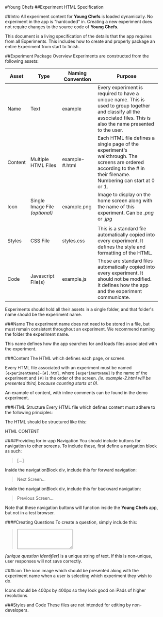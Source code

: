 #Young Chefs
##Experiment HTML Specification

##Intro
All experiment content for **Young Chefs** is loaded dynamically. No experiment in the app is "hardcoded" in. Creating a new experiment does not require changes to the source code of **Young Chefs**.

This document is a living specification of the details that the app requires from all Experiments. This includes how to create and properly package an entire Experiment from start to finish.

##Experiment Package Overview
Experiments are constructed from the following assets:

| Asset | Type | Naming Convention | Purpose |
|---------|-------|----------------|---------------------------------------------|
| Name | Text | example | Every experiment is required to have a unique name. This is used to group together and classify all the associated files. This is also the name presented to the user. |
| Content | Multiple HTML Files | example-#.html | Each HTML file defines a single page of the experiment's walkthrough. The screens are ordered according to the # in their filename. Numbering can start at 0 or 1. |
| Icon | Single Image File _(optional)_ | example.png | Image to display on the home screen along with the name of this experiment. Can be _.png_ or _.jpg_ |
||||
| Styles | CSS File | styles.css | This is a standard file automatically copied into every experiment. It defines the style and formatting of the HTML. |
| Code | Javascript File(s) | example.js | These are standard files automatically copied into every experiment. It should not be modified. It defines how the app and the experiment communicate.

Experiments should hold all their assets in a single folder, and that folder's name should be the experiment name.

###Name
The experiment name does not need to be stored in a file, but must remain consistent throughout an experiment. We recommend naming the folder the experiment name.

This name defines how the app searches for and loads files associated with the experiment.

###Content
The HTML which defines each page, or screen.

Every HTML file associated with an experiment must be named `[experimentName]-[#].html`, where `[experimentName]` is the name of the experiment and `[#]` is the order of the screen. _(ie. example-2.html will be presented third, because counting starts at 0)_.

An example of content, with inline comments can be found in the demo experiment.

###HTML Structure
Every HTML file which defines content must adhere to the following principles:

The HTML should be structured like this:
> <!DOCTYPE html>
<html lang="">
	<head>
		<meta charset="UTF-8"/>
		<meta name="viewport" content="width=device-width, initial-scale=1.0"/>
		<link rel="stylesheet" href="styles.css"/>
		<script src="jquery-2.1.4.js"></script>
		<script src="fastclick.js"></script>
		<script src="javaswift.js"></script>
		<link rel="stylesheet" href="styles.css"/>
	</head>

> <body>
HTML CONTENT
</body>

> </html>

####Providing for in-app Navigation
You should include buttons for navigation to other screens.
To include these, first define a navigation block as such:
> <div class="navigationBlock"> [...] </div>

Inside the navigationBlock div, include this for forward navigation:
> <div class="next block">Next Screen...</div>

Inside the navigationBlock div, include this for backward navigation:
> <div class="back block">Previous Screen...</div>

Note that these navigation buttons will function inside the **Young Chefs** app, but not in a test browser.

####Creating Questions
To create a question, simply include this:
> <textarea class="input" rows="4" id="[unique question identifier]"></textarea>

_[unique question identifier]_ is a unique string of text. If this is non-unique, user responses will not save correctly.

###Icon
The icon image which should be presented along with the experiment name when a user is selecting which experiment they wish to do.

Icons should be 400px by 400px so they look good on iPads of higher resolutions.

###Styles and Code
These files are not intended for editing by non-developers.



